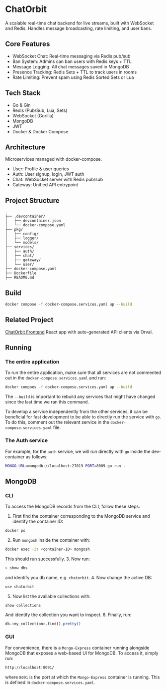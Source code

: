 # ChatOrbit
A scalable real-time chat backend for live streams, built with WebSocket and Redis. Handles message broadcasting, rate limiting, and user bans.

## Core Features
- WebSocket Chat: Real-time messaging via Redis pub/sub
- Ban System: Admins can ban users with Redis keys + TTL
- Message Logging: All chat messages saved in MongoDB
- Presence Tracking: Redis Sets + TTL to track users in rooms
- Rate Limiting: Prevent spam using Redis Sorted Sets or Lua

## Tech Stack
- Go & Gin
- Redis (Pub/Sub, Lua, Sets)
- WebSocket (Gorilla)
- MongoDB
- JWT
- Docker & Docker Compose

## Architecture
Microservices managed with docker-compose.
- User: Profile & user queries
- Auth: User signup, login, JWT auth
- Chat: WebSocket server with Redis pub/sub
- Gateway: Unified API entrypoint

## Project Structure

```
.
├── .devcontainer/
│   ├── devcontainer.json
│   └── docker-compose.yaml
├── pkg/
│   ├── config/
│   ├── logger/
│   └── models/
├── services/
│   ├── auth/
│   ├── chat/
│   ├── gateway/
│   └── user/
├── docker-compose.yaml
├── Dockerfile
├── README.md
```

## Build
```bash
docker compose -f docker-compose.services.yaml up --build
```

## Related Project
[ChatOrbit Frontend](https://github.com/celesteyang/orbit-nexus-chat)
React app with auto-generated API clients via Orval.


## Running

### The entire application
To run the entire application, make sure that all services are not commented out in the `docker-compose.services.yaml` and run:
```bash
docker compoes -f docker-compose.services.yaml up --build
```
The `--build` is important to rebuild any services that might have changed since the last time we ran this command.

To develop a service independently from the other services, it can be beneficial for fast development to be able to directly run the service with `go`. To do this, comment out the relevant service in the `docker-compose.services.yaml` file.

### The Auth service
For example, for the `auth` service, we will run directly with `go` inside the dev-container as follows:
```bash
MONGO_URL=mongodb://localhost:27019 PORT=8089 go run .
```

## MongoDB

### CLI
To access the MongoDB records from the CLI, follow these steps:
1. First find the container corresponding to the MongoDB service and identify the container ID:
```bash
docker ps
```
2. Run `mongosh` inside the container with:
```bash
docker exec -it <container-ID> mongosh
```
This should run successfully.
3. Now run:
```bash
> show dbs
```
and identify you db name, e.g. `chatorbit`.
4. Now change the active DB:
```bash
use chatorbit
```
5. Now list the available collections with:
```bash
show collections
```
And identify the collection you want to inspect.
6. Finally, run:
```bash
db.<my_collection>.find().pretty()
```

### GUI
For convenience, there is a `Mongo-Express` container running alongside MongoDB that exposes a web-based UI for MongoDB.
To access it, simply run:
```bash
http://localhost:8091/
```
where `8091` is the port at which the `Mongo-Express` container is running. This is defined in `docker-compose.services.yaml`.